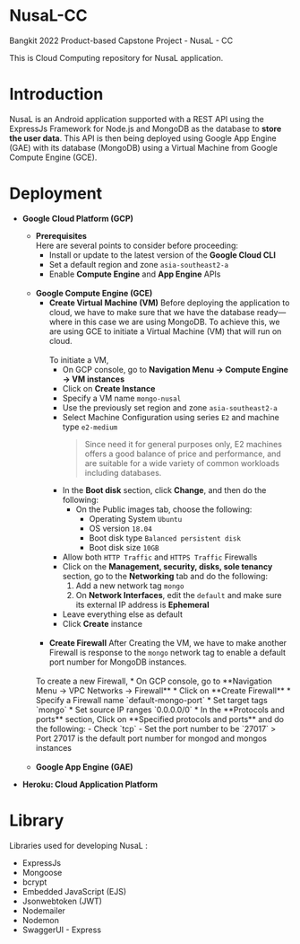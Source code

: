 # NusaL-CC
Bangkit 2022 Product-based Capstone Project - NusaL - CC

This is Cloud Computing repository for NusaL application.

# Introduction
NusaL is an Android application supported with a REST API using the ExpressJs Framework for Node.js and MongoDB as the database to **store the user data**. This API is then being deployed using Google App Engine (GAE) with its database (MongoDB) using a Virtual Machine from Google Compute Engine (GCE).

# Deployment
* **Google Cloud Platform (GCP)**
  * **Prerequisites** 
    <br>
    Here are several points to consider before proceeding:
    * Install or update to the latest version of the **Google Cloud CLI**
    * Set a default region and zone `asia-southeast2-a`
    * Enable **Compute Engine** and **App Engine** APIs 
      <br><br>
  * **Google Compute Engine (GCE)** 
      <br>
      * **Create Virtual Machine (VM)**
          Before deploying the application to cloud, we have to make sure that we have the database ready—where in this case we are using MongoDB. To achieve this, we are using GCE to initiate a Virtual Machine (VM) that will run on cloud. 
          <br><br>
          To initiate a VM,
           * On GCP console, go to **Navigation Menu -> Compute Engine -> VM instances**
           * Click on **Create Instance**
           * Specify a VM name `mongo-nusal`
           * Use the previously set region and zone `asia-southeast2-a`
           * Select Machine Configuration using series `E2` and machine type `e2-medium` 
             <br>
             > Since need it for general purposes only, E2 machines offers a good balance of price and performance, and are suitable for a wide variety of common workloads including databases.
           * In the **Boot disk** section, click **Change**, and then do the following:
             * On the Public images tab, choose the following:
                * Operating System `Ubuntu`
                * OS version `18.04`
                * Boot disk type `Balanced persistent disk`
                * Boot disk size `10GB`
           * Allow both `HTTP Traffic` and `HTTPS Traffic` Firewalls
           * Click on the **Management, security, disks, sole tenancy** section, go to the **Networking** tab and do the following:
             1. Add a new network tag `mongo`
             2. On **Network Interfaces**, edit the `default` and make sure its external IP address is **Ephemeral** 
           * Leave everything else as default
           * Click **Create** instance
         <br><br>
     * **Create Firewall**
      After Creating the VM, we have to make another Firewall is response to the `mongo` network tag to enable a default port number for MongoDB instances.
      <br>
      To create a new Firewall,
       * On GCP console, go to **Navigation Menu -> VPC Networks -> Firewall**
       * Click on **Create Firewall**
       * Specify a Firewall name `default-mongo-port`
       * Set target tags `mongo`
       * Set source IP ranges `0.0.0.0/0`
       * In the **Protocols and ports** section, Click on **Specified protocols and ports** and do the following:
         - Check `tcp`
         - Set the port number to be `27017`
            > Port 27017 is the default port number for mongod and mongos instances
       <br><br>
  * **Google App Engine (GAE)**
 
* **Heroku: Cloud Application Platform**

# Library
Libraries used for developing NusaL :
* ExpressJs
* Mongoose
* bcrypt
* Embedded JavaScript (EJS)
* Jsonwebtoken (JWT)
* Nodemailer
* Nodemon
* SwaggerUI - Express
